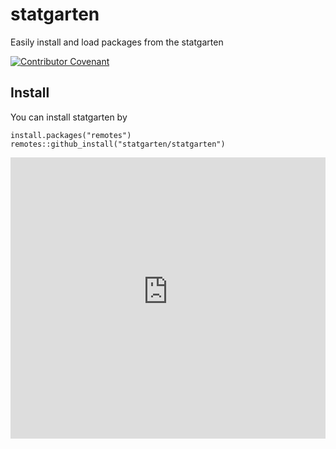 # statgarten
Easily install and load packages from the statgarten

[![Contributor Covenant](https://img.shields.io/badge/Contributor%20Covenant-2.0-4baaaa.svg)](code_of_conduct.md)

## Install
You can install statgarten by

```
install.packages("remotes")
remotes::github_install("statgarten/statgarten")
```

<iframe
  src="https://statgarten-issue.streamlit.app/?embed=true"
  height="450"
  style="width:100%;border:none;"
></iframe>


